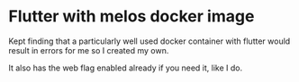 # Flutter with melos docker image

Kept finding that a particularly well used docker container with flutter would result in errors for me so I created my own.

It also has the web flag enabled already if you need it, like I do.
